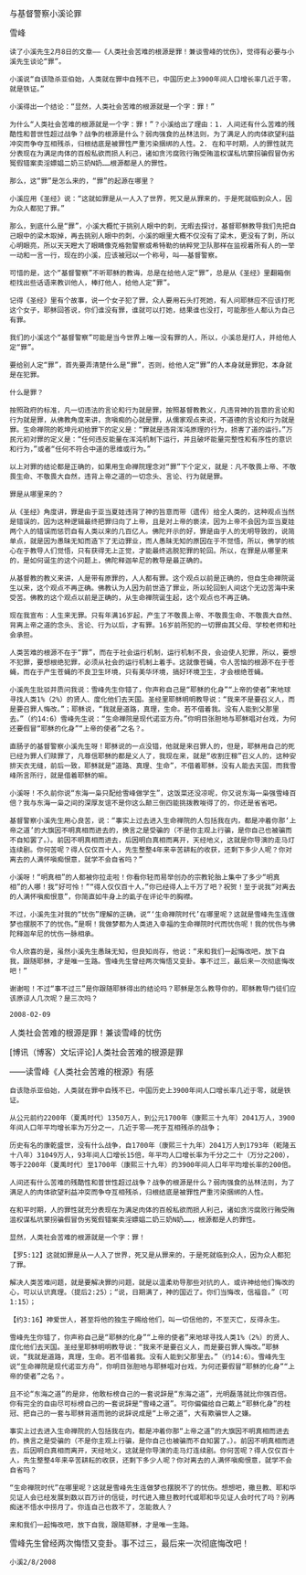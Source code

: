 与基督警察小溪论罪

雪峰


    读了小溪先生2月8日的文章——《人类社会苦难的根源是罪！兼谈雪峰的忧伤》，觉得有必要与小溪先生谈论“罪”。

    小溪说“自该隐杀亚伯始，人类就在罪中自残不已，中国历史上3900年间人口增长率几近于零，就是铁证。”

    小溪得出一个结论：“显然，人类社会苦难的根源就是一个字：罪！”

    为什么“人类社会苦难的根源就是一个字：罪！”？小溪给出了理由：1. 人间还有什么苦难的残酷性和普世性超过战争？战争的根源是什么？弱肉强食的丛林法则，为了满足人的肉体欲望利益冲突而争夺互相残杀，归根结底是被罪性严重污染捆绑的人性。2. 在和平时期，人的罪性就充分表现在为满足肉体的百般私欲而损人利己，诸如贪污腐败行贿受贿滥权谋私坑蒙拐骗假冒伪劣冤假错案卖淫嫖娼二奶三奶N奶……根源都是人的罪性。

    那么，这“罪”是怎么来的，“罪”的起源在哪里？

    小溪应用《圣经》说：“这就如罪是从一人入了世界，死又是从罪来的，于是死就临到众人，因为众人都犯了罪。”

    那么，到底什么是“罪”，小溪大概忙于挑别人眼中的刺，无暇去探讨，基督耶稣教导我们先把自己眼中的梁木取掉，再去挑别人眼中的刺，小溪的眼里大概不仅没有了梁木，更没有了刺，所以心明眼亮，所以天天瞪大了眼睛像克格勃警察或希特勒的纳粹党卫队那样在监视着所有人的一举一动和一言一行，现在的小溪，应该被冠以一个称号，叫——基督警察。

    可惜的是，这个“基督警察”不听耶稣的教诲，总是在给他人定“罪”，总是从《圣经》里翻箱倒柜找出些话语来教训他人，棒打他人，给他人定“罪”。

    记得《圣经》里有个故事，说一个女子犯了罪，众人要用石头打死她，有人问耶稣应不应该打死这个女子，耶稣回答说，你们谁没有罪，谁就可以打她，结果谁也没打，可能那些人都认为自己有罪。

    我们的小溪这个“基督警察”可能是当今世界上唯一没有罪的人，所以，小溪总是打人，并给他人定“罪”。

    要给别人定“罪”，首先要弄清楚什么是“罪”，否则，给他人定“罪”的人本身就是罪犯，本身就是在犯罪。

    什么是罪？

    按照政府的标准，凡一切违法的言论和行为就是罪，按照基督教教义，凡违背神的旨意的言论和行为就是罪，从佛教角度来讲，贪嗔痴的心就是罪，从儒家观点来说，不道德的言论和行为就是罪。生命禅院的乾坤元初给罪下的定义是：“罪就是违背浑沌原理的行为，损害了道的运行。”万民元初对罪的定义是：“任何违反能量在浑沌机制下运行，并且破坏能量完整性和有序性的意识和行为，”或者“任何不符合中道的思维或行为。”

    以上对罪的结论都是正确的，如果用生命禅院理念对“罪”下个定义，就是：凡不敬畏上帝、不敬畏生命、不敬畏大自然，违背上帝之道的一切念头、言论、行为就是罪。

    罪是从哪里来的？

    从《圣经》角度讲，罪是由于亚当夏娃违背了神的旨意而带（遗传）给全人类的，这种观点当然是错误的，因为这种逻辑最终把罪归向了上帝，且是对上帝的亵渎，因为上帝不会因为亚当夏娃两个人的错误而惩罚自有人类以来的几百亿人。佛陀开示的好，罪是由于人的无明导致的，说简单点，就是因为愚昧无知而造下了无边罪业，而人愚昧无知的原因在于不觉悟，所以，佛学的核心在于教导人们觉悟，只有获得无上正觉，才能最终逃脱犯罪的轮回。所以，在罪是从哪里来的，是如何诞生的这个问题上，佛陀释迦牟尼的教导是最正确的。

    从基督教的教义来讲，人是带有原罪的，人人都有罪。这个观点以前是正确的，但自生命禅院诞生以来，这个观点不再正确。佛教认为人因为前世造了罪业，所以轮回到人间这个无边苦海中来受苦。佛教的这个观点以前是正确的，从生命禅院诞生起，这个观点也不再正确。

    现在我宣布：人生来无罪。只有年满16岁起，产生了不敬畏上帝、不敬畏生命、不敬畏大自然、背离上帝之道的念头、言论、行为以后，才有罪。16岁前所犯的一切罪由其父母、学校老师和社会承担。

    人类苦难的根源不在于“罪”，而在于社会运行机制，运行机制不良，会迫使人犯罪，所以，要想不犯罪，要想根绝犯罪，必须从社会的运行机制上着手。这就像苍蝇，令人苦恼的根源不在于苍蝇，而在于产生苍蝇的不良卫生环境，只有美华环境，搞好环境卫生，才会根绝苍蝇。

    小溪先生批驳并质问我说：雪峰先生你错了，你声称自己是“耶稣的化身”“上帝的使者”来地球寻找人类1%（2%）的贤人、度化他们去天国。圣经里耶稣明明教导说：“我来不是要召义人，而是要召罪人悔改。”；耶稣说，“我就是道路，真理，生命。若不借着我。没有人能到父那里去。”（约14:6）雪峰先生说：“生命禅院是现代诺亚方舟。”你明目张胆地与耶稣唱对台戏，为何还要假冒“耶稣的化身”“上帝的使者”之名？。

    直肠子的基督警察小溪先生呀！耶稣说的一点没错，他就是来召罪人的，但是，耶稣用自己的死已经为罪人们赎罪了，凡尊信耶稣的都是义人了，我现在来，就是“收割庄稼”召义人的，这种安排天衣无缝，前后一致，耶稣就是“道路、真理、生命”，不借着耶稣，没有人能去天国，而我雪峰所言所行，就是借着耶稣的嘛。

    小溪呀！不久前你说“东海一枭只配给雪峰做学生”，这饭菜还没凉呢，你又说东海一枭强雪峰百倍？我与东海一枭之间的深厚友谊不是你这么颠三倒四能挑拨教唆得了的，你还是省省吧。

    基督警察小溪先生用心良苦，说：“事实上过去进入生命禅院的人包括我在内，都是冲着你那‘上帝之道’的大旗因不明真相而进去的，换言之是受骗的（不是你主观上行骗，是你自己也被骗而不自知罢了。）。前因不明真相而进去，后因明白真相而离开，天经地义，这就是你导演的走马灯连续剧。你何苦呢？得人仅仅百十人，先生整整4年来辛苦耕耘的收获，还剩下多少人呢？你对离去的人满怀嗔痴恨意，就学不会自省吗？”

    小溪呀！“明真相”的人都被你拉走啦！你看你轻而易举创办的宗教轮胎上集中了多少“明真相”的人哪！我“好可怜！”“得人仅仅百十人，”你已经得人上千万了吧？祝贺！至于说我“对离去的人满怀嗔痴恨意”，你简直如牛身上的虱子在评论牛的胸襟。

    不过，小溪先生对我的“忧伤”理解的正确，说“‘生命禅院时代’在哪里呢？这就是雪峰先生连做梦也摆脱不了的忧伤。”是啊！我做梦都为人类进入幸福的生命禅院时代而忧伤呢！我的忧伤与佛陀释迦牟尼的忧伤一脉相承。

    令人欣喜的是，虽然小溪先生愚昧无知，但良知尚存，他说：“来和我们一起悔改吧，放下自我，跟随耶稣，才是唯一生路。雪峰先生曾经两次悔悟又变卦。事不过三，最后来一次彻底悔改吧！”

    谢谢啦！不过“事不过三”是你跟随耶稣得出的结论吗？耶稣是怎么教导你的，耶稣教导门徒们应该原谅人几次呢？是三次吗？

    2008-02-09


人类社会苦难的根源是罪！兼谈雪峰的忧伤

[博讯（博客）文坛评论]人类社会苦难的根源是罪

——读雪峰《人类社会苦难的根源》有感

    自该隐杀亚伯始，人类就在罪中自残不已，中国历史上3900年间人口增长率几近于零，就是铁证。

    从公元前约2200年（夏禹时代）1350万人，到公元1700年（康熙三十九年）2041万人，3900年间人口年平均增长率为万分之一，几近于零——死于互相残杀的战争；

    历史有名的康乾盛世，没有什么战争，自1700年（康熙三十九年）2041万人到1793年（乾隆五十八年）31049万人，93年间人口增长15倍，年平均人口增长率为千分之二十（万分之200），等于2200年（夏禹时代）至1700年（康熙三十九年）的3900年间人口年平均增长率的200倍。

    人间还有什么苦难的残酷性和普世性超过战争？战争的根源是什么？弱肉强食的丛林法则，为了满足人的肉体欲望利益冲突而争夺互相残杀，归根结底是被罪性严重污染捆绑的人性。

    在和平时期，人的罪性就充分表现在为满足肉体的百般私欲而损人利己，诸如贪污腐败行贿受贿滥权谋私坑蒙拐骗假冒伪劣冤假错案卖淫嫖娼二奶三奶N奶……，根源都是人的罪性。

    显然，人类社会苦难的根源就是一个字：罪！

    【罗5:12】这就如罪是从一人入了世界，死又是从罪来的，于是死就临到众人，因为众人都犯了罪。

    解决人类苦难问题，就是要解决罪的问题，就是以温柔劝导那些对抗的人，或许神给他们悔改的心，可以认识真理。（提后2:25）；“说，日期满了，神的国近了。你们当悔改，信福音。”（可1:15）；

    【约3:16】神爱世人，甚至将他的独生子赐给他们，叫一切信他的，不至灭亡，反得永生。

    雪峰先生你错了，你声称自己是“耶稣的化身”“上帝的使者”来地球寻找人类1%（2%）的贤人、度化他们去天国。圣经里耶稣明明教导说：“我来不是要召义人，而是要召罪人悔改。”耶稣说，“我就是道路，真理，生命。若不借着我。没有人能到父那里去。”（约14:6）。雪峰先生说“生命禅院是现代诺亚方舟”，你明目张胆地与耶稣唱对台戏，为何还要假冒“耶稣的化身”“上帝的使者”之名？。

    且不论“东海之道”的是非，他敢标榜自己的一套说辞是“东海之道”，光明磊落就比你强百倍。你有完全的自由尽可标榜自己的一套说辞是“雪峰之道”。可你偏偏给自己戴上“耶稣化身”的桂冠、把自己的一套与耶稣背道而驰的说辞说成是“上帝之道”，大有欺骗世人之嫌。

    事实上过去进入生命禅院的人包括我在内，都是冲着你那“上帝之道”的大旗因不明真相而进去的，换言之是受骗的（不是你主观上行骗，是你自己也被骗而不自知罢了。）。前因不明真相而进去，后因明白真相而离开，天经地义，这就是你导演的走马灯连续剧。你何苦呢？得人仅仅百十人，先生整整4年来辛苦耕耘的收获，还剩下多少人呢？你对离去的人满怀嗔痴恨意，就学不会自省吗？

    “生命禅院时代”在哪里呢？这就是雪峰先生连做梦也摆脱不了的忧伤。想想吧，撒旦教、耶和华见证人会已经发展到数以百万计的信徒，时代进入撒旦教时代或耶和华见证人会时代了吗？别再痴迷不悟水中捞月了。你连自己也救不了，怎能救人？

    来和我们一起悔改吧，放下自我，跟随耶稣，才是唯一生路。
 
   雪峰先生曾经两次悔悟又变卦。事不过三，最后来一次彻底悔改吧！

    小溪2/8/2008




